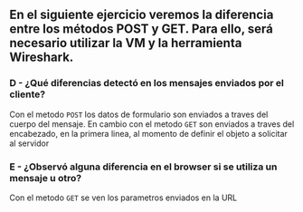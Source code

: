 ## En el siguiente ejercicio veremos la diferencia entre los métodos POST y GET. Para ello, será necesario utilizar la VM y la herramienta Wireshark.

### D - ¿Qué diferencias detectó en los mensajes enviados por el cliente?
Con el metodo `POST` los datos de formulario son enviados a traves del cuerpo del mensaje. En cambio con el metodo `GET` son enviados a traves del encabezado, en la primera linea, al momento de definir el objeto a solicitar al servidor

### E - ¿Observó alguna diferencia en el browser si se utiliza un mensaje u otro?

Con el metodo `GET` se ven los parametros enviados en la URL
